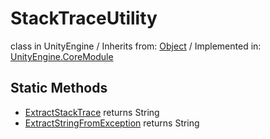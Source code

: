 # StackTraceUtility
class in UnityEngine
 / Inherits from: <a href="https://docs.unity3d.com/6000.0/Documentation/ScriptReference/Object.html">Object</a> / Implemented in: <a href="https://docs.unity3d.com/6000.0/Documentation/ScriptReference/UnityEngine.CoreModule.html">UnityEngine.CoreModule</a>
## Static Methods
- <a href="https://docs.unity3d.com/6000.0/Documentation/ScriptReference/StackTraceUtility.ExtractStackTrace.html">ExtractStackTrace</a> returns String
- <a href="https://docs.unity3d.com/6000.0/Documentation/ScriptReference/StackTraceUtility.ExtractStringFromException.html">ExtractStringFromException</a> returns String
